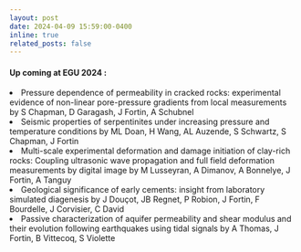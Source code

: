 ```yaml
---
layout: post
date: 2024-04-09 15:59:00-0400
inline: true
related_posts: false
---
```



#### Up coming at EGU 2024 :

<li>Pressure dependence of permeability in cracked rocks: experimental evidence of non-linear pore-pressure gradients from local measurements by S Chapman, D Garagash, J Fortin, A Schubnel</li>

<li>Seismic properties of serpentinites under increasing pressure and temperature conditions by ML Doan, H Wang, AL Auzende, S Schwartz, S Chapman, J Fortin</li>

<li>Multi-scale experimental deformation and damage initiation of clay-rich rocks: Coupling ultrasonic wave propagation and full field deformation measurements by digital image by M Lusseyran, A Dimanov, A Bonnelye, J Fortin, A Tanguy</li>

<li>Geological significance of early cements: insight from laboratory simulated diagenesis by J Douçot, JB Regnet, P Robion, J Fortin, F Bourdelle, J Corvisier, C David </li>

<li>Passive characterization of aquifer permeability and shear modulus and their evolution following earthquakes using tidal signals by A Thomas, J Fortin, B Vittecoq, S Violette</li>
</ul>
